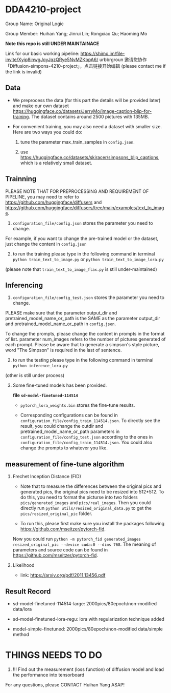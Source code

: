 # DDA4210-project

Group Name: Original Logic

Group Member: Huihan Yang; Jinrui Lin; Rongxiao Qu; Haoming Mo

**Note this repo is still UNDER MAINTAINACE**

Link for our basic working pipeline: https://shimo.im/file-invite/Xyip8inwgJqyJqzQRye5NvMZKbpA6/ urbbrgroun 邀请您协作「Diffusion-simpons-4210-project」，点击链接开始编辑 (please contact me if the link is invalid)

## Data

* We preprocess the data (for this part the details will be provided later) and make our own dataset https://huggingface.co/datasets/JerryMo/image-caption-blip-for-training. The dataset contains around 2500 pictures with 135MB.

* For convenient training, you may also need a dataset with smaller size. Here are two ways you could do:
    
    1. tune the parameter max_train_samples in `config.json`.

    2. use https://huggingface.co/datasets/skiracer/simpsons_blip_captions, which is a relatively small dataset.


## Trainning

PLEASE NOTE THAT FOR PREPROCESSING AND REQUIREMENT OF PIPELINE, you may need to refer to https://github.com/huggingface/diffusers and https://github.com/huggingface/diffusers/tree/main/examples/text_to_image. 

1. `configuration_file/config.json` stores the parameter you need to change.

For example, if you want to change the pre-trained model or the dataset, just change the content in `config.json`

2. to run the training please type in the following command in terminal
`python train_text_to_image.py` or
`python train_text_to_image_lora.py`

(please note that `train_text_to_image_flax.py` is still under-maintained)

## Inferencing

1. `configuration_file/config_test.json` stores the parameter you need to change. 

PLEASE make sure that the parameter output_dir and pretrained_model_name_or_path is the SAME as the parameter output_dir and pretrained_model_name_or_path in `config.json`. 

To change the prompts, please change the content in prompts in the format of list. parameter num_images refers to the number of pictures generated of each prompt. Please be aware that to generate a simpson's style picture, word "The Simpson" is required in the last of sentence. 

2. to run the testing please type in the following command in terminal
`python inference_lora.py`

(other is still under process)

3. Some fine-tuned models has been provided.

    **file `sd-model-finetuned-114514`**
    * `pytorch_lora_weights.bin` stores the fine-tune results.
    
    * Corresponding configurations can be found in `configuration_file/config_train_114514.json`. To directly see the result, you could change the outdir and pretrained_model_name_or_path parameters in `configuration_file/config_test.json` according to the ones in `configuration_file/config_train_114514.json`. You could also change the prompts to whatever you like. 

## measurement of fine-tune algorithm

1. Frechet Inception Distance (FID)

    * Note that to measure the differences between the original pics and generated pics, the original pics need to be resized into 512*512. To do this, you need to format the picturse into two folders `pics/generated_images` and `pics/real_images`. Then you could directly run `python utils/resized_original_data.py` to get the `pics/resized_original_pic` folder.

    * To run this, please first make sure you install the packages following https://github.com/mseitzer/pytorch-fid. 

    Now you could run `python -m pytorch_fid generated_images resized_original_pic --device cuda:0 --dims 768`. The meaning of parameters and source code can be found in https://github.com/mseitzer/pytorch-fid.

2. Likelihood 

    * link: https://arxiv.org/pdf/2011.13456.pdf


## Result Record

* sd-model-finetuned-114514-large: 2000pics/80epoch/non-modified data/lora

* sd-model-finetuned-lora-regu: lora with regularization technique added

* model-simple-finetuned: 2000pics/80epoch/non-modified data/simple method

# THINGS NEEDS TO DO

1. !!! Find out the measurement (loss function) of diffusion model and load the performance into tensorboard

For any questions, please CONTACT Huihan Yang ASAP!

